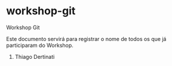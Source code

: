 # workshop-git
 Workshop Git

 Este documento servirá para registrar o nome de todos os que já participaram do Workshop. 
 
 1. Thiago Dertinati
